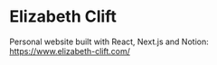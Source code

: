 # Elizabeth Clift

Personal website built with React, Next.js and Notion: https://www.elizabeth-clift.com/
